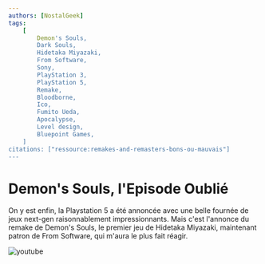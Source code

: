 ```yaml
---
authors: [NostalGeek]
tags:
    [
        Demon's Souls,
        Dark Souls,
        Hidetaka Miyazaki,
        From Software,
        Sony,
        PlayStation 3,
        PlayStation 5,
        Remake,
        Bloodborne,
        Ico,
        Fumito Ueda,
        Apocalypse,
        Level design,
        Bluepoint Games,
    ]
citations: ["ressource:remakes-and-remasters-bons-ou-mauvais"]
---
```


# Demon's Souls, l'Episode Oublié

On y est enfin, la Playstation 5 a été annoncée avec une belle fournée de jeux next-gen raisonnablement impressionnants. Mais c'est l'annonce du remake de Demon's Souls, le premier jeu de Hidetaka Miyazaki, maintenant patron de From Software, qui m'aura le plus fait réagir.

![youtube](https://www.youtube.com/watch?v=5AXVjF7TKGw)
